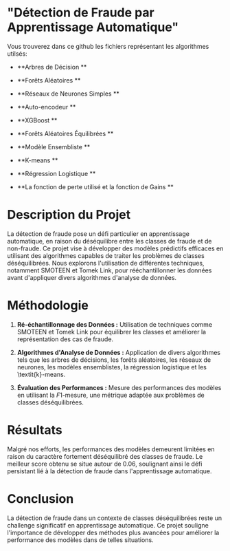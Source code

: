 # "Détection de Fraude par Apprentissage Automatique"

Vous trouverez dans ce github les fichiers représentant les algorithmes utilsés:

- **Arbres de Décision ** 
- **Forêts Aléatoires **
- **Réseaux de Neurones Simples ** 
- **Auto-encodeur ** 
- **XGBoost **
- **Forêts Aléatoires Équilibrées ** 
- **Modèle Ensembliste **
- **K-means **
- **Régression Logistique **

-  **La fonction de perte utilisé et la fonction de Gains **


# Description du Projet

La détection de fraude pose un défi particulier en apprentissage automatique, en raison du déséquilibre entre les classes de fraude et de non-fraude. Ce projet vise à développer des modèles prédictifs efficaces en utilisant des algorithmes capables de traiter les problèmes de classes déséquilibrées. Nous explorons l'utilisation de différentes techniques, notamment SMOTEEN et Tomek Link, pour rééchantillonner les données avant d'appliquer divers algorithmes d'analyse de données.

# Méthodologie

1. **Ré-échantillonnage des Données :** Utilisation de techniques comme SMOTEEN et Tomek Link pour équilibrer les classes et améliorer la représentation des cas de fraude.

2. **Algorithmes d'Analyse de Données :** Application de divers algorithmes tels que les arbres de décisions, les forêts aléatoires, les réseaux de neurones, les modèles ensemblistes, la régression logistique et les \textit{k}-means.

3. **Évaluation des Performances :** Mesure des performances des modèles en utilisant la $F1$-mesure, une métrique adaptée aux problèmes de classes déséquilibrées.

# Résultats

Malgré nos efforts, les performances des modèles demeurent limitées en raison du caractère fortement déséquilibré des classes de fraude. Le meilleur score obtenu se situe autour de 0.06, soulignant ainsi le défi persistant lié à la détection de fraude dans l'apprentissage automatique.

# Conclusion

La détection de fraude dans un contexte de classes déséquilibrées reste un challenge significatif en apprentissage automatique. Ce projet souligne l'importance de développer des méthodes plus avancées pour améliorer la performance des modèles dans de telles situations.
